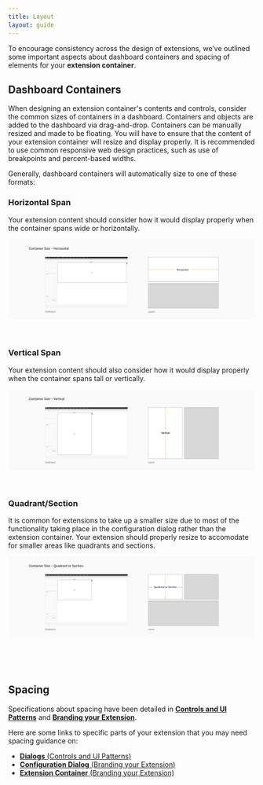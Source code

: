 ```yaml
---
title: Layout
layout: guide
---
```


To encourage consistency across the design of extensions, we’ve outlined some important aspects about dashboard containers and spacing of elements for your **extension container**. 


## Dashboard Containers
When designing an extension container's contents and controls, consider the common sizes of containers in a dashboard. Containers and objects are added to the dashboard via drag-and-drop. Containers can be manually resized and made to be floating. You will have to ensure that the content of your extension container will resize and display properly. It is recommended to use common responsive web design practices, such as use of breakpoints and percent-based widths.

Generally, dashboard containers will automatically size to one of these formats:

### Horizontal Span

Your extension content should consider how it would display properly when the container spans wide or horizontally.

![container size - full horizontal width](./imgs/5-full_width.png)

&nbsp;

### Vertical Span

Your extension content should also consider how it would display properly when the container spans tall or vertically. 

![container size - full vertical height](./imgs/5-full_height.png)

&nbsp;

### Quadrant/Section

It is common for extensions to take up a smaller size due to most of the functionality taking place in the configuration dialog rather than the extension container. Your extension should properly resize to accomodate for smaller areas like quadrants and sections. 

![container size - quadrant or section](./imgs/5-section.png)


&nbsp;

&nbsp;


## Spacing

Specifications about spacing have been detailed in **[Controls and UI Patterns](../Interaction_Guidelines/ux_controls_ui_patterns)** and **[Branding your Extension](ux_branding)**.

Here are some links to specific parts of your extension that you may need spacing guidance on:

* [**Dialogs** (Controls and UI Patterns)](../Interaction_Guidelines/ux_controls_ui_patterns.html#dialogs)
* [**Configuration Dialog** (Branding your Extension)](../Style_Guidelines/ux_branding.html#configuration-dialog)
* [**Extension Container** (Branding your Extension)](../Style_Guidelines/ux_branding.html#extension-container)
